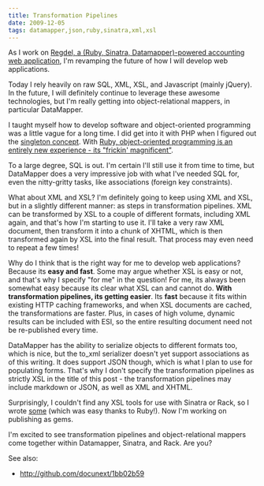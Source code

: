 ```yaml
---
title: Transformation Pipelines
date: 2009-12-05
tags: datamapper,json,ruby,sinatra,xml,xsl
---
```

As I work on [Regdel, a (Ruby, Sinatra, Datamapper)-powered accounting web application](http://www.regdel.com/), I'm revamping the future of how I will develop web applications.

Today I rely heavily on raw SQL, XML,  XSL, and Javascript (mainly jQuery). In the future, I will definitely continue to leverage these awesome technologies, but I'm really getting into object-relational mappers, in particular DataMapper.

I taught myself how to develop software and object-oriented programming was a little vague for a long time. I did get into it with PHP when I figured out the [singleton concept](http://www.docunext.com/wiki/Singleton). With [Ruby, object-oriented programming is an entirely new experience - its "frickin' magnificent"](http://www.docunext.com/blog/).

To a large degree, SQL is out. I'm certain I'll still use it from time to time, but DataMapper does a very impressive job with what I've needed SQL for, even the nitty-gritty tasks, like associations (foreign key constraints).

What about XML and XSL? I'm definitely going to keep using XML and XSL, but in a slightly different manner: as steps in transformation pipelines. XML can be transformed by XSL to a couple of different formats, including XML again, and that's how I'm starting to use it. I'll take a very raw XML document, then transform it into a chunk of XHTML, which is then transformed again by XSL into the final result. That process may even need to repeat a few times!

Why do I think that is the right way for me to develop web applications? Because its **easy and fast**. Some may argue whether XSL is easy or not, and that's why I specify "for me" in the question! For me, its always been somewhat easy because its clear what XSL can and cannot do. **With transformation pipelines, its getting easier**. Its **fast** because it fits within existing HTTP caching frameworks, and when XSL documents are cached, the transformations are faster. Plus, in cases of high volume, dynamic results can be included with ESI, so the entire resulting document need not be re-published every time.

DataMapper has the ability to serialize objects to different formats too, which is nice, but the to_xml serializer doesn't yet support associations as of this writing. It does support JSON though, which is what I plan to use for populating forms. That's why I don't specify the transformation pipelines as strictly XSL in the title of this post - the transformation pipelines may include markdown or JSON, as well as XML and XHTML.

Surprisingly, I couldn't find any XSL tools for use with Sinatra or Rack, so I wrote [some](http://www.docunext.com/wiki/Sinatra-XSLView) (which was easy thanks to Ruby!). Now I'm working on publishing as gems.

I'm excited to see transformation pipelines and object-relational mappers come together within Datamapper, Sinatra, and Rack. Are you?

See also:

* <http://github.com/docunext/1bb02b59>


